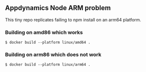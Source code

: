 ## Appdynamics Node ARM problem

This tiny repo replicates failing to npm install on an arm64 platform.

### Building on amd86 which works

```
$ docker build --platform linux/amd64 .
```

### Building on arm86 which does not work

```
$ docker build --platform linux/arm64 .
```
